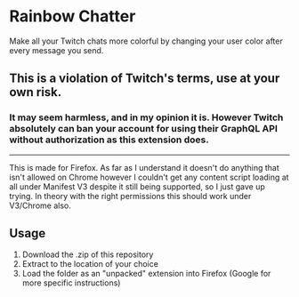 # Rainbow Chatter 

Make all your Twitch chats more colorful by changing your user color after every message you send.

## This is a violation of Twitch's terms, use at your own risk.

### It may seem harmless, and in my opinion it is. However Twitch absolutely can ban your account for using their GraphQL API without authorization as this extension does.

---

This is made for Firefox. As far as I understand it doesn't do anything that isn't allowed on Chrome however I couldn't get any content script loading at all under Manifest V3 despite it still being supported, so I just gave up trying. In theory with the right permissions this should work under V3/Chrome also.

## Usage

1. Download the .zip of this repository
2. Extract to the location of your choice
3. Load the folder as an "unpacked" extension into Firefox (Google for more specific instructions)
